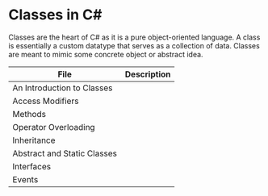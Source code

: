 # Classes in C#
Classes are the heart of C# as it is a pure object-oriented language. A class is essentially a custom datatype that serves as a collection of data. 
Classes are meant to mimic some concrete object or abstract idea.

| File | Description | 
| ---- | ----------- |
| An Introduction to Classes |  |
| Access Modifiers |  |
| Methods |  |
| Operator Overloading |  |
| Inheritance |  |
| Abstract and Static Classes |
| Interfaces |  |
| Events |  |
